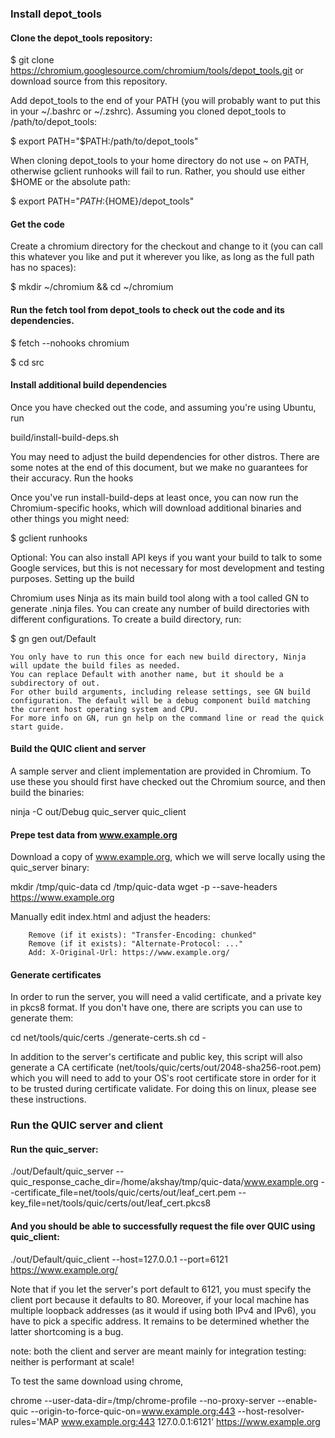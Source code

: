 ### Install depot_tools

#### Clone the depot_tools repository:

$ git clone https://chromium.googlesource.com/chromium/tools/depot_tools.git or download source from this repository. 

Add depot_tools to the end of your PATH (you will probably want to put this in your ~/.bashrc or ~/.zshrc). Assuming you cloned depot_tools to /path/to/depot_tools:

$ export PATH="$PATH:/path/to/depot_tools"

When cloning depot_tools to your home directory do not use ~ on PATH, otherwise gclient runhooks will fail to run. Rather, you should use either $HOME or the absolute path:

$ export PATH="$PATH:${HOME}/depot_tools"

#### Get the code

Create a chromium directory for the checkout and change to it (you can call this whatever you like and put it wherever you like, as long as the full path has no spaces):

$ mkdir ~/chromium && cd ~/chromium

#### Run the fetch tool from depot_tools to check out the code and its dependencies.

$ fetch --nohooks chromium

$ cd src

#### Install additional build dependencies

Once you have checked out the code, and assuming you're using Ubuntu, run 

build/install-build-deps.sh

You may need to adjust the build dependencies for other distros. There are some notes at the end of this document, but we make no guarantees for their accuracy.
Run the hooks

Once you've run install-build-deps at least once, you can now run the Chromium-specific hooks, which will download additional binaries and other things you might need:

$ gclient runhooks

Optional: You can also install API keys if you want your build to talk to some Google services, but this is not necessary for most development and testing purposes.
Setting up the build

Chromium uses Ninja as its main build tool along with a tool called GN to generate .ninja files. You can create any number of build directories with different configurations. To create a build directory, run:

$ gn gen out/Default

    You only have to run this once for each new build directory, Ninja will update the build files as needed.
    You can replace Default with another name, but it should be a subdirectory of out.
    For other build arguments, including release settings, see GN build configuration. The default will be a debug component build matching the current host operating system and CPU.
    For more info on GN, run gn help on the command line or read the quick start guide.

#### Build the QUIC client and server
A sample server and client implementation are provided in Chromium. To use these you should first have checked out the Chromium source, and then build the binaries:

ninja -C out/Debug quic_server quic_client

#### Prepe test data from www.example.org
Download a copy of www.example.org, which we will serve locally using the quic_server binary:

mkdir /tmp/quic-data
cd /tmp/quic-data
wget -p --save-headers https://www.example.org


Manually edit index.html and adjust the headers:

        Remove (if it exists): "Transfer-Encoding: chunked"
        Remove (if it exists): "Alternate-Protocol: ..."
        Add: X-Original-Url: https://www.example.org/

#### Generate certificates
In order to run the server, you will need a valid certificate, and a private key in pkcs8 format.  If you don't have one, there are scripts you can use to generate them:

cd net/tools/quic/certs
./generate-certs.sh
cd -

In addition to the server's certificate and public key, this script will also generate a CA certificate (net/tools/quic/certs/out/2048-sha256-root.pem) which you will need to add to your OS's root certificate store in order for it to be trusted during certificate validate. For doing this on linux, please see these instructions.


### Run the QUIC server and client
#### Run the quic_server:

./out/Default/quic_server --quic_response_cache_dir=/home/akshay/tmp/quic-data/www.example.org --certificate_file=net/tools/quic/certs/out/leaf_cert.pem --key_file=net/tools/quic/certs/out/leaf_cert.pkcs8

#### And you should be able to successfully request the file over QUIC using quic_client:

./out/Default/quic_client --host=127.0.0.1 --port=6121 https://www.example.org/

Note that if you let the server's port default to 6121, you must specify the client port because it defaults to 80.
Moreover, if your local machine has multiple loopback addresses (as it would if using both IPv4 and IPv6), you have to pick a specific address.
It remains to be determined whether the latter shortcoming is a bug.

note: both the client and server are meant mainly for integration testing: neither is performant at scale!

To test the same download using chrome, 

chrome --user-data-dir=/tmp/chrome-profile --no-proxy-server --enable-quic --origin-to-force-quic-on=www.example.org:443 --host-resolver-rules='MAP www.example.org:443 127.0.0.1:6121' https://www.example.org



